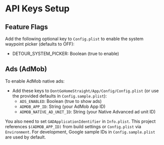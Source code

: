 # API Keys Setup

## Feature Flags

Add the following optional key to `Config.plist` to enable the system waypoint picker (defaults to OFF):

- DETOUR_SYSTEM_PICKER: Boolean (true to enable)

## Ads (AdMob)

To enable AdMob native ads:

- Add these keys to `DontGoHomeStraight/App/Config/Config.plist` (or use the provided defaults in `Config.sample.plist`):
  - `ADS_ENABLED`: Boolean (true to show ads)
  - `ADMOB_APP_ID`: String (your AdMob App ID)
  - `ADMOB_NATIVE_AD_UNIT_ID`: String (your Native Advanced ad unit ID)

You also need to set `GADApplicationIdentifier` in `Info.plist`. This project references `$(ADMOB_APP_ID)` from build settings or `Config.plist` via `Environment`. For development, Google sample IDs in `Config.sample.plist` are used by default.